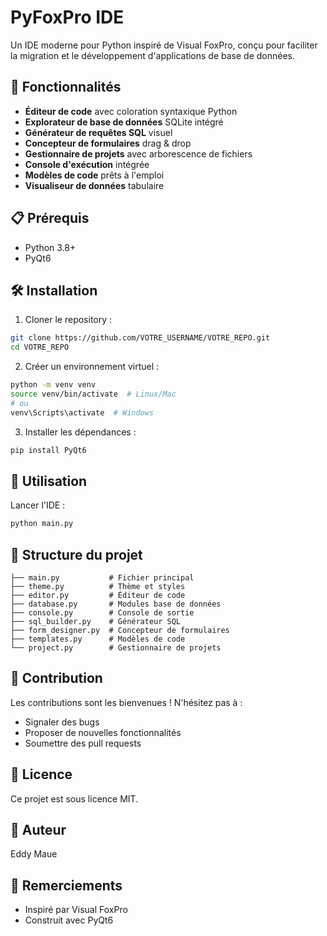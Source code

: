 # PyFoxPro IDE

Un IDE moderne pour Python inspiré de Visual FoxPro, conçu pour faciliter la migration et le développement d'applications de base de données.

## 🚀 Fonctionnalités

- **Éditeur de code** avec coloration syntaxique Python
- **Explorateur de base de données** SQLite intégré
- **Générateur de requêtes SQL** visuel
- **Concepteur de formulaires** drag & drop
- **Gestionnaire de projets** avec arborescence de fichiers
- **Console d'exécution** intégrée
- **Modèles de code** prêts à l'emploi
- **Visualiseur de données** tabulaire

## 📋 Prérequis

- Python 3.8+
- PyQt6

## 🛠️ Installation

1. Cloner le repository :
```bash
git clone https://github.com/VOTRE_USERNAME/VOTRE_REPO.git
cd VOTRE_REPO
```

2. Créer un environnement virtuel :
```bash
python -m venv venv
source venv/bin/activate  # Linux/Mac
# ou
venv\Scripts\activate  # Windows
```

3. Installer les dépendances :
```bash
pip install PyQt6
```

## 🚀 Utilisation

Lancer l'IDE :
```bash
python main.py 
```

## 📁 Structure du projet

```
├── main.py           # Fichier principal
├── theme.py          # Thème et styles
├── editor.py         # Éditeur de code
├── database.py       # Modules base de données
├── console.py        # Console de sortie
├── sql_builder.py    # Générateur SQL
├── form_designer.py  # Concepteur de formulaires
├── templates.py      # Modèles de code
└── project.py        # Gestionnaire de projets
```

## 🤝 Contribution

Les contributions sont les bienvenues ! N'hésitez pas à :
- Signaler des bugs
- Proposer de nouvelles fonctionnalités
- Soumettre des pull requests

## 📝 Licence

Ce projet est sous licence MIT.

## 👤 Auteur

Eddy Maue

## 🙏 Remerciements

- Inspiré par Visual FoxPro
- Construit avec PyQt6
